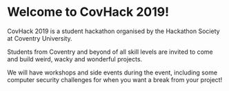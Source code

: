 # Welcome to CovHack 2019!

CovHack 2019 is a student hackathon organised by the Hackathon Society at
Coventry University.

Students from Coventry and beyond of all skill levels are invited to
come and build weird, wacky and wonderful projects.

We will have workshops and side events during the event, including some computer
security challenges for when you want a break from your project!
